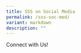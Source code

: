 ```yaml
---
title: SSS on Social Media
permalink: /sss-soc-med/
variant: markdown
description: ""
---
```

Connect with Us!